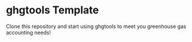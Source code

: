 # ghgtools Template
Clone this repository and start using ghgtools to meet you greenhouse gas accounting needs! 
